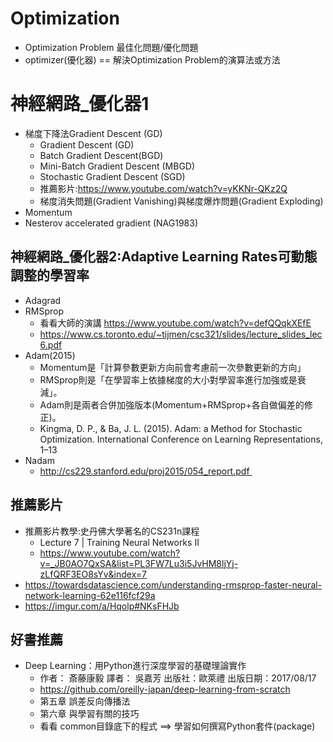 # Optimization
- Optimization Problem  最佳化問題/優化問題
- optimizer(優化器) == 解決Optimization Problem的演算法或方法 

# 神經網路_優化器1
- 梯度下降法Gradient Descent (GD)
  - Gradient Descent (GD)
  - Batch Gradient Descent(BGD)
  - Mini-Batch Gradient Descent (MBGD)
  - Stochastic Gradient Descent (SGD)
  - 推薦影片:https://www.youtube.com/watch?v=yKKNr-QKz2Q
  - 梯度消失問題(Gradient Vanishing)與梯度爆炸問題(Gradient Exploding)
- Momentum
- Nesterov accelerated gradient (NAG1983) 
## 神經網路_優化器2:Adaptive Learning Rates可動態調整的學習率
- Adagrad
- RMSprop
  - 看看大師的演講 https://www.youtube.com/watch?v=defQQqkXEfE
  - https://www.cs.toronto.edu/~tijmen/csc321/slides/lecture_slides_lec6.pdf
- Adam(2015)
  - Momentum是「計算參數更新方向前會考慮前一次參數更新的方向」
  - RMSprop則是「在學習率上依據梯度的大小對學習率進行加強或是衰減」。
  - Adam則是兩者合併加強版本(Momentum+RMSprop+各自做偏差的修正)。
  - Kingma, D. P., & Ba, J. L. (2015). Adam: a Method for Stochastic Optimization. International Conference on Learning Representations, 1–13
- Nadam
  - http://cs229.stanford.edu/proj2015/054_report.pdf 




## 推薦影片
- 推薦影片教學:史丹佛大學著名的CS231n課程
  - Lecture 7 | Training Neural Networks II
  - https://www.youtube.com/watch?v=_JB0AO7QxSA&list=PL3FW7Lu3i5JvHM8ljYj-zLfQRF3EO8sYv&index=7
- https://towardsdatascience.com/understanding-rmsprop-faster-neural-network-learning-62e116fcf29a
- https://imgur.com/a/Hqolp#NKsFHJb

## 好書推薦
- Deep Learning：用Python進行深度學習的基礎理論實作
  - 作者： 斎藤康毅  譯者： 吳嘉芳 出版社：歐萊禮  出版日期：2017/08/17
  - https://github.com/oreilly-japan/deep-learning-from-scratch
  - 第五章 誤差反向傳播法
  - 第六章 與學習有關的技巧 
  - 看看 common目錄底下的程式 ==> 學習如何撰寫Python套件(package)






